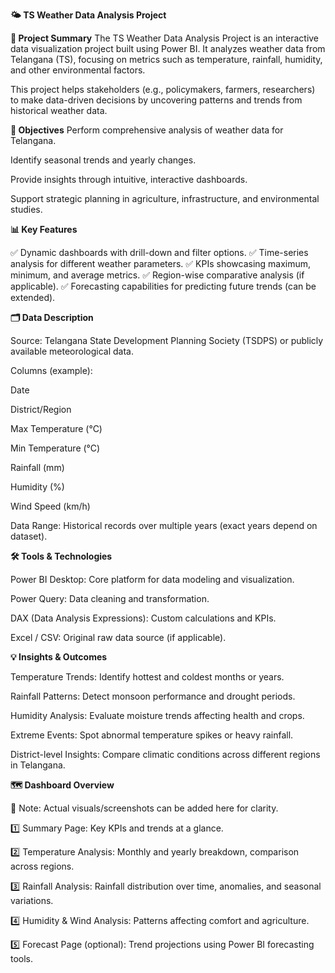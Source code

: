 **🌤️ TS Weather Data Analysis Project**

**📝 Project Summary**
The TS Weather Data Analysis Project is an interactive data visualization project built using Power BI. It analyzes weather data from Telangana (TS), focusing on metrics such as temperature, rainfall, humidity, and other environmental factors.

This project helps stakeholders (e.g., policymakers, farmers, researchers) to make data-driven decisions by uncovering patterns and trends from historical weather data.

**🎯 Objectives**
Perform comprehensive analysis of weather data for Telangana.

Identify seasonal trends and yearly changes.

Provide insights through intuitive, interactive dashboards.

Support strategic planning in agriculture, infrastructure, and environmental studies.

**📊 Key Features**

✅ Dynamic dashboards with drill-down and filter options.
✅ Time-series analysis for different weather parameters.
✅ KPIs showcasing maximum, minimum, and average metrics.
✅ Region-wise comparative analysis (if applicable).
✅ Forecasting capabilities for predicting future trends (can be extended).

**🗂️ Data Description**

Source: Telangana State Development Planning Society (TSDPS) or publicly available meteorological data.

Columns (example):

Date

District/Region

Max Temperature (°C)

Min Temperature (°C)

Rainfall (mm)

Humidity (%)

Wind Speed (km/h)

Data Range: Historical records over multiple years (exact years depend on dataset).

**🛠️ Tools & Technologies**

Power BI Desktop: Core platform for data modeling and visualization.

Power Query: Data cleaning and transformation.

DAX (Data Analysis Expressions): Custom calculations and KPIs.

Excel / CSV: Original raw data source (if applicable).

**💡 Insights & Outcomes**

Temperature Trends: Identify hottest and coldest months or years.

Rainfall Patterns: Detect monsoon performance and drought periods.

Humidity Analysis: Evaluate moisture trends affecting health and crops.

Extreme Events: Spot abnormal temperature spikes or heavy rainfall.

District-level Insights: Compare climatic conditions across different regions in Telangana.

**🗺️ Dashboard Overview**

💬 Note: Actual visuals/screenshots can be added here for clarity.


1️⃣ Summary Page: Key KPIs and trends at a glance.

2️⃣ Temperature Analysis: Monthly and yearly breakdown, comparison across regions.

3️⃣ Rainfall Analysis: Rainfall distribution over time, anomalies, and seasonal variations.

4️⃣ Humidity & Wind Analysis: Patterns affecting comfort and agriculture.

5️⃣ Forecast Page (optional): Trend projections using Power BI forecasting tools.

